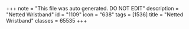 +++
note = "This file was auto generated. DO NOT EDIT"
description = "Netted Wristband"
id = "1109"
icon = "638"
tags = [1536]
title = "Netted Wristband"
classes = 65535
+++
